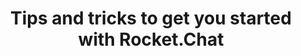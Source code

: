 ---
title: Tips and tricks to get you started with Rocket.Chat
description: In this webinar you will find various tips and tricks to start using Rocket.Chat today!
webinarID: 002
dateEvent: 2018-07-7 10:00:00
webinarURL: https://youtube.com/embed/aeMgkHpSWr0
bgSize: cover
bgColor: 030c1a
off-team-host: Diego Dorgam
off-team-host-image: "/images/team/member/diego-dorgam-01.jpg"
off-team-host-role: Bot Engineer
gmt: -3
language: USA
cover: https://img.youtube.com/vi/aeMgkHpSWr0/0.jpg
categories:
  - Webinars
---